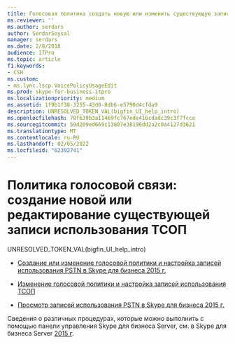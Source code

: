 ```yaml
---
title: Голосовая политика создать новую или изменить существующую запись использования PSTN
ms.reviewer: ''
ms.author: serdars
author: SerdarSoysal
manager: serdars
ms.date: 2/8/2018
audience: ITPro
ms.topic: article
f1.keywords:
- CSH
ms.custom:
- ms.lync.lscp.VoicePolicyUsageEdit
ms.prod: skype-for-business-itpro
ms.localizationpriority: medium
ms.assetid: 1f9b1f38-3255-43d0-8db6-e5790d4cfda9
description: UNRESOLVED_TOKEN_VAL(bigfin_UI_help_intro)
ms.openlocfilehash: 78f639b3a11469fc767ede416cdadc39c3f7fcce
ms.sourcegitcommit: 59d209ed669c13807e38196dd2a2c0a4127d3621
ms.translationtype: MT
ms.contentlocale: ru-RU
ms.lasthandoff: 02/05/2022
ms.locfileid: "62392741"
---
```

# <a name="voice-policy-create-new-or-edit-existing-pstn-usage-record"></a>Политика голосовой связи: создание новой или редактирование существующей записи использования ТСОП

UNRESOLVED_TOKEN_VAL(bigfin_UI_help_intro)

- [Создание или изменение голосовой политики и настройка записей использования PSTN в Skype для бизнеса 2015 г.](../../deploy/deploy-enterprise-voice/voice-policy-and-pstn-usage-records.md)

- [Изменение голосовой политики и настройка записей использования ТСОП](/previous-versions/office/lync-server-2013/lync-server-2013-modify-a-voice-policy-and-configure-pstn-usage-records)

- [Просмотр записей использования PSTN в Skype для бизнеса 2015 г.](../../deploy/deploy-enterprise-voice/view-pstn-usage-records.md)

Сведения о различных процедурах, которые можно выполнить с помощью панели управления Skype для бизнеса Server, см. в Skype для бизнеса Server [2015 г](../../manage/manage.md).